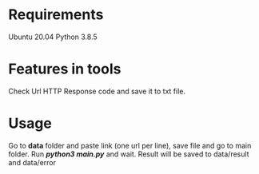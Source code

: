 # Requirements
Ubuntu 20.04
Python 3.8.5

# Features in tools

Check Url HTTP Response code and save it to txt file.

# Usage

Go to **data** folder and paste link (one url per line), save file and go to main folder. Run ***python3 main.py*** and wait. Result will be saved to data/result and data/error
